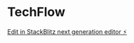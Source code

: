 # TechFlow

[Edit in StackBlitz next generation editor ⚡️](https://stackblitz.com/~/github.com/joao171279/TechFlow)
